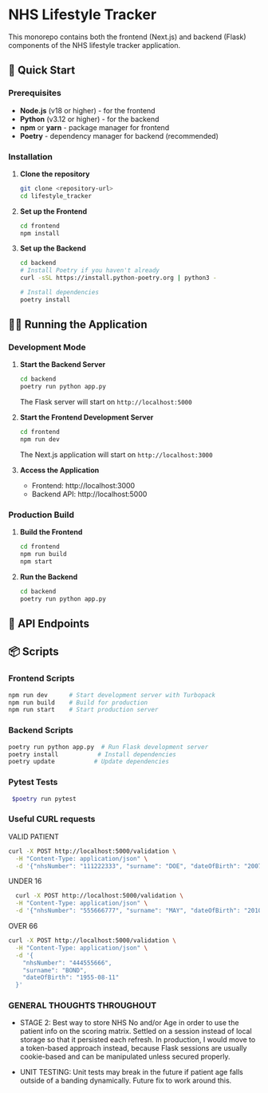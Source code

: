 # NHS Lifestyle Tracker

This monorepo contains both the frontend (Next.js) and backend (Flask) components of the NHS lifestyle tracker application.

## 🚀 Quick Start

### Prerequisites

- **Node.js** (v18 or higher) - for the frontend
- **Python** (v3.12 or higher) - for the backend
- **npm** or **yarn** - package manager for frontend
- **Poetry** - dependency manager for backend (recommended)

### Installation

1. **Clone the repository**
   ```bash
   git clone <repository-url>
   cd lifestyle_tracker
   ```

2. **Set up the Frontend**
   ```bash
   cd frontend
   npm install
   ```

3. **Set up the Backend**
   ```bash
   cd backend
   # Install Poetry if you haven't already
   curl -sSL https://install.python-poetry.org | python3 -
   
   # Install dependencies
   poetry install
   ```

## 🏃‍♂️ Running the Application

### Development Mode

1. **Start the Backend Server**
   ```bash
   cd backend
   poetry run python app.py
   ```
   The Flask server will start on `http://localhost:5000`

2. **Start the Frontend Development Server**
   ```bash
   cd frontend
   npm run dev
   ```
   The Next.js application will start on `http://localhost:3000`

3. **Access the Application**
   - Frontend: http://localhost:3000
   - Backend API: http://localhost:5000

### Production Build

1. **Build the Frontend**
   ```bash
   cd frontend
   npm run build
   npm start
   ```

2. **Run the Backend**
   ```bash
   cd backend
   poetry run python app.py
   ```

## 📡 API Endpoints

## 📦 Scripts

### Frontend Scripts
```bash
npm run dev      # Start development server with Turbopack
npm run build    # Build for production
npm run start    # Start production server
```

### Backend Scripts
```bash
poetry run python app.py  # Run Flask development server
poetry install           # Install dependencies
poetry update           # Update dependencies
```

### Pytest Tests
```bash
 $poetry run pytest

```

### Useful CURL requests

VALID PATIENT
```bash
curl -X POST http://localhost:5000/validation \
  -H "Content-Type: application/json" \
  -d '{"nhsNumber": "111222333", "surname": "DOE", "dateOfBirth": "2007-01-14"}'
```

UNDER 16
```bash
  curl -X POST http://localhost:5000/validation \
  -H "Content-Type: application/json" \
  -d '{"nhsNumber": "555666777", "surname": "MAY", "dateOfBirth": "2010-11-14"}'
```
OVER 66
```bash
curl -X POST http://localhost:5000/validation \
  -H "Content-Type: application/json" \
  -d '{
    "nhsNumber": "444555666",
    "surname": "BOND",
    "dateOfBirth": "1955-08-11"
  }'
```

###  GENERAL THOUGHTS THROUGHOUT

- STAGE 2: Best way to store NHS No and/or Age in order to use the patient info on the scoring matrix. Settled on a session instead of local storage so that it persisted each refresh. In production, I would move to a token-based approach instead, because Flask sessions are usually cookie-based and can be manipulated unless secured properly.

- UNIT TESTING: Unit tests may break in the future if patient age falls outside of a banding dynamically. Future fix to work around this. 